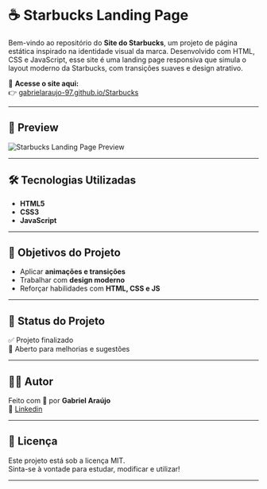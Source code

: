 # ☕ Starbucks Landing Page

Bem-vindo ao repositório do **Site do Starbucks**, um projeto de página estática inspirado na identidade visual da marca. Desenvolvido com HTML, CSS e JavaScript, esse site é uma landing page responsiva que simula o layout moderno da Starbucks, com transições suaves e design atrativo.

🔗 **Acesse o site aqui:**  
👉 [gabrielaraujo-97.github.io/Starbucks](https://gabrielaraujo-97.github.io/Starbucks)

---

## 📸 Preview

![Starbucks Landing Page Preview](https://cdn.discordapp.com/attachments/1329249192786526371/1361174039724298391/2.png?ex=67fdcb9c&is=67fc7a1c&hm=8560468fa1d24967ca2a58d074124b983bf4eadac7f821a3b25c6e42d14760ed&)  


---

## 🛠 Tecnologias Utilizadas

- **HTML5**
- **CSS3**
- **JavaScript**

---

## 🎯 Objetivos do Projeto

- Aplicar **animações e transições**
- Trabalhar com **design moderno**
- Reforçar habilidades com **HTML, CSS e JS**

---

## 🚧 Status do Projeto

✅ Projeto finalizado  
📝 Aberto para melhorias e sugestões

---

## 🙋‍♂️ Autor

Feito com 💚 por **Gabriel Araújo**  
🔗 [Linkedin](https://www.linkedin.com/in/gabrielbaraujo/)

---

## 📌 Licença

Este projeto está sob a licença MIT.  
Sinta-se à vontade para estudar, modificar e utilizar!

---

